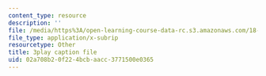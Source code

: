 ```yaml
---
content_type: resource
description: ''
file: /media/https%3A/open-learning-course-data-rc.s3.amazonaws.com/18-065-matrix-methods-in-data-analysis-signal-processing-and-machine-learning-spring-2018/02a708b20f224bcbaacc3771500e0365_feb9j65Iz4w.srt
file_type: application/x-subrip
resourcetype: Other
title: 3play caption file
uid: 02a708b2-0f22-4bcb-aacc-3771500e0365
---
```

